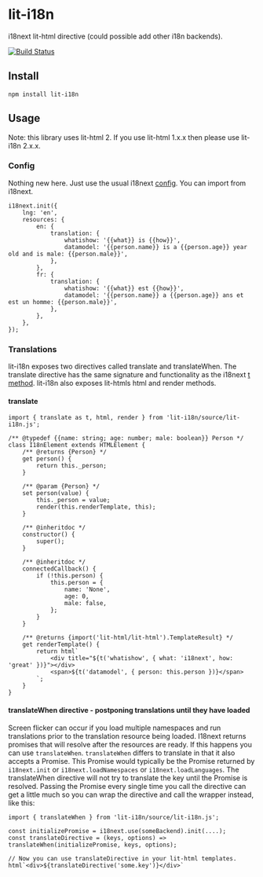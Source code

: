 # lit-i18n

i18next lit-html directive (could possible add other i18n backends).

[![Build Status](https://dev.azure.com/colscott/lit-i18n/_apis/build/status/colscott.lit-i18n?branchName=master)](https://dev.azure.com/colscott/lit-i18n/_build/latest?definitionId=2&branchName=master)

## Install

    npm install lit-i18n

## Usage

Note: this library uses lit-html 2. If you use lit-html 1.x.x then please use lit-i18n 2.x.x.

### Config

Nothing new here. Just use the usual i18next [config](https://www.i18next.com/overview/configuration-options). You can import from i18next.

    i18next.init({
        lng: 'en',
        resources: {
            en: {
                translation: {
                    whatishow: '{{what}} is {{how}}',
                    datamodel: '{{person.name}} is a {{person.age}} year old and is male: {{person.male}}',
                },
            },
            fr: {
                translation: {
                    whatishow: '{{what}} est {{how}}',
                    datamodel: '{{person.name}} a {{person.age}} ans et est un homme: {{person.male}}',
                },
            },
        },
    });

### Translations

lit-i18n exposes two directives called translate and translateWhen.
The translate directive has the same signature and functionality as the i18next [t method](https://www.i18next.com/overview/api#t). lit-i18n also exposes lit-htmls html and render methods.

#### translate

    import { translate as t, html, render } from 'lit-i18n/source/lit-i18n.js';

    /** @typedef {{name: string; age: number; male: boolean}} Person */
    class I18nElement extends HTMLElement {
        /** @returns {Person} */
        get person() {
            return this._person;
        }

        /** @param {Person} */
        set person(value) {
            this._person = value;
            render(this.renderTemplate, this);
        }

        /** @inheritdoc */
        constructor() {
            super();
        }

        /** @inheritdoc */
        connectedCallback() {
            if (!this.person) {
                this.person = {
                    name: 'None',
                    age: 0,
                    male: false,
                };
            }
        }

        /** @returns {import('lit-html/lit-html').TemplateResult} */
        get renderTemplate() {
            return html`
                <div title="${t('whatishow', { what: 'i18next', how: 'great' })}"></div>
                <span>${t('datamodel', { person: this.person })}</span>
            `;
        }
    }

#### translateWhen directive - postponing translations until they have loaded

Screen flicker can occur if you load multiple namespaces and run translations prior to the translation resource being loaded. I18next returns promises that will resolve after the resources are ready.
If this happens you can use `translateWhen`.
`translateWhen` differs to translate in that it also accepts a Promise. This Promise would typically be the Promise returned by `i18next.init` or `i18next.loadNamespaces` or `i18next.loadLanguages`. The translateWhen directive will not try to translate the key until the Promise is resolved.
Passing the Promise every single time you call the directive can get a little much so you can wrap the directive and call the wrapper instead, like this:

    import { translateWhen } from 'lit-i18n/source/lit-i18n.js';

    const initializePromise = i18next.use(someBackend).init(....);
    const translateDirective = (keys, options) => translateWhen(initializePromise, keys, options);

    // Now you can use translateDirective in your lit-html templates.
    html`<div>${translateDirective('some.key')}</div>`
